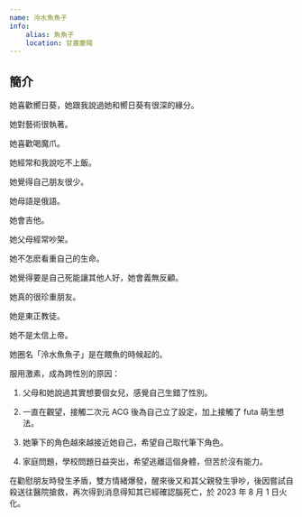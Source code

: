 ```yaml
---
name: 泠水魚魚子
info:
    alias: 魚魚子
    location: 甘肅慶陽
---
```


## 簡介

她喜歡嚮日葵，她跟我說過她和嚮日葵有很深的緣分。

她對藝術很執著。

她喜歡喝魔爪。

她經常和我說吃不上飯。

她覺得自己朋友很少。

她母語是俄語。

她會吉他。

她父母經常吵架。

她不怎麽看重自己的生命。

她覺得要是自己死能讓其他人好，她會義無反顧。

她真的很珍重朋友。

她是東正教徒。

她不是太信上帝。

她圈名「泠水魚魚子」是在餵魚的時候起的。

服用激素，成為跨性別的原因：

1. 父母和她說過其實想要個女兒，感覺自己生錯了性別。

2. 一直在觀望，接觸二次元 ACG 後為自己立了設定，加上接觸了 futa 萌生想法。

3. 她筆下的角色越來越接近她自己，希望自己取代筆下角色。

4. 家庭問題，學校問題日益突出，希望逃離這個身體，但苦於沒有能力。

在勸慰朋友時發生矛盾，雙方情緒爆發，醒來後又和其父親發生爭吵，後因嘗試自殺送往醫院搶救，再次得到消息得知其已經確認腦死亡，於 2023 年 8 月 1 日火化。
